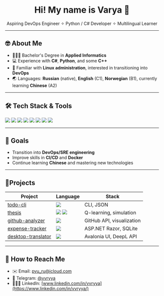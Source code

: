 <h1 align="center"> Hi! My name is Varya 👋</h1>

<p align="center"> 
  Aspiring DevOps Engineer ✧ Python  / C# Developer ✧ Multilingual Learner
</p>

---

## 🤓 About Me

- 👩🏼‍🎓 Bachelor's Degree in **Applied Informatics**
- 💻 Experience with **C#**, **Python**, and some **C++**
- 👾 Familiar with **Linux administration**, interested in transitioning into **DevOps**
- 🌏 Languages: **Russian** (native), **English** (C1), **Norwegian** (B1), currently learning **Chinese** (A2)

---

## 🛠️ Tech  Stack & Tools

<p>
  <img src="https://img.shields.io/badge/-C%23-239120?style=flat&logo=c-sharp&logoColor=white" />
  <img src="https://img.shields.io/badge/-Python-3776AB?style=flat&logo=python&logoColor=white" />
  <img src="https://img.shields.io/badge/-C++-00599C?style=flat&logo=c%2B%2B&logoColor=white" />
  <img src="https://img.shields.io/badge/-Linux-FCC624?style=flat&logo=linux&logoColor=black" />
  <img src="https://img.shields.io/badge/-Git-F05032?style=flat&logo=git&logoColor=white" />
  <img src="https://img.shields.io/badge/-GitHub-181717?style=flat&logo=github&logoColor=white" />
  <img src="https://img.shields.io/badge/-Docker-2496ED?style=flat&logo=docker&logoColor=white" />
  <img src="https://img.shields.io/badge/-Bash-4EAA25?style=flat&logo=gnubash&logoColor=white" />
</p>

---

## 🎯 Goals

- Transition into **DevOps/SRE engineering**
- Improve skills in **CI/CD** and **Docker**
- Continue learning **Chinese** and mastering new technologies

---

## 💫Projects

| Project                                                              | Language    | Stack                      | 
| -------------------------------------------------------------------- | ----------- | -------------------------- |
| [todo-cli](https://github.com/vvryya/todo-cli)                       | <img src="https://img.shields.io/badge/-Python-3776AB?style=flat&logo=python&logoColor=white" />      | CLI, JSON                  | 
| [thesis](https://github.com/vvryya/thesis)                           | <img src="https://img.shields.io/badge/-C%23-239120?style=flat&logo=c-sharp&logoColor=white" /> <img src="https://img.shields.io/badge/-Python-3776AB?style=flat&logo=python&logoColor=white" />  | Q-learning, simulation     |
| [github-analyzer](https://github.com/vvryya/github-analyzer)         | <img src="https://img.shields.io/badge/-Python-3776AB?style=flat&logo=python&logoColor=white" />      | GitHub API, visualization  |
| [expense-tracker](https://github.com/vvryya/expense-tracker)         | <img src="https://img.shields.io/badge/-C%23-239120?style=flat&logo=c-sharp&logoColor=white" />          | ASP.NET Razor, SQLite       |
| [desktop-translator](https://github.com/vvryya/desktop-translator)   | <img src="https://img.shields.io/badge/-C%23-239120?style=flat&logo=c-sharp&logoColor=white" />          | Avalonia UI, DeepL API             |

---

## 📱 How to Reach Me

- ✉️ Email: pvu_ru@icloud.com
- 💬 Telegram: [@vvryya](https://t.me/vvryya)
- 👩🏼‍💻 LinkedIn: [www.linkedin.com/in/vvryya](https://www.linkedin.com/in/vvryya/)
